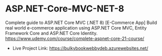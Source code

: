 # ASP.NET-Core-MVC-NET-8
Complete guide to ASP.NET Core MVC (.NET 8) [E-Commerce App] Build real world e-commerce application using ASP.NET Core MVC, Entity Framework Core and ASP.NET Core Identity. https://www.udemy.com/course/complete-aspnet-core-21-course/

- Live Project Link: https://bulkybookwebbydeb.azurewebsites.net/
